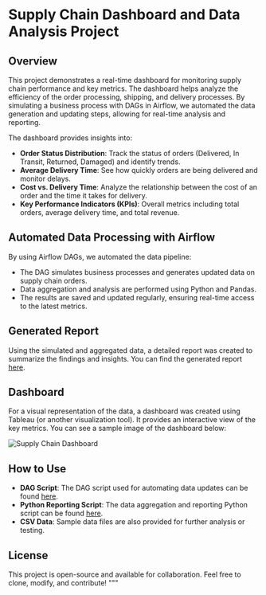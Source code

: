 # Supply Chain Dashboard and Data Analysis Project
## Overview

This project demonstrates a real-time dashboard for monitoring supply chain performance and key metrics. The dashboard helps analyze the efficiency of the order processing, shipping, and delivery processes. By simulating a business process with DAGs in Airflow, we automated the data generation and updating steps, allowing for real-time analysis and reporting.

The dashboard provides insights into:

- **Order Status Distribution**: Track the status of orders (Delivered, In Transit, Returned, Damaged) and identify trends.
- **Average Delivery Time**: See how quickly orders are being delivered and monitor delays.
- **Cost vs. Delivery Time**: Analyze the relationship between the cost of an order and the time it takes for delivery.
- **Key Performance Indicators (KPIs)**: Overall metrics including total orders, average delivery time, and total revenue.

## Automated Data Processing with Airflow

By using Airflow DAGs, we automated the data pipeline:
- The DAG simulates business processes and generates updated data on supply chain orders.
- Data aggregation and analysis are performed using Python and Pandas.
- The results are saved and updated regularly, ensuring real-time access to the latest metrics.

## Generated Report

Using the simulated and aggregated data, a detailed report was created to summarize the findings and insights. You can find the generated report [here](supply_chain_analysis_report.txt).

## Dashboard

For a visual representation of the data, a dashboard was created using Tableau (or another visualization tool). It provides an interactive view of the key metrics. You can see a sample image of the dashboard below:

![Supply Chain Dashboard](image_file_path.png)

## How to Use

- **DAG Script**: The DAG script used for automating data updates can be found [here](supply_chain_etl.py).
- **Python Reporting Script**: The data aggregation and reporting Python script can be found [here](supply_chain_reporting.py).
- **CSV Data**: Sample data files are also provided for further analysis or testing.

## License

This project is open-source and available for collaboration. Feel free to clone, modify, and contribute!
"""
